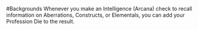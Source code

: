 #Backgrounds
Whenever you make an Intelligence (Arcana) check to recall information on Aberrations, Constructs, or Elementals, you can add your Profession Die to the result.